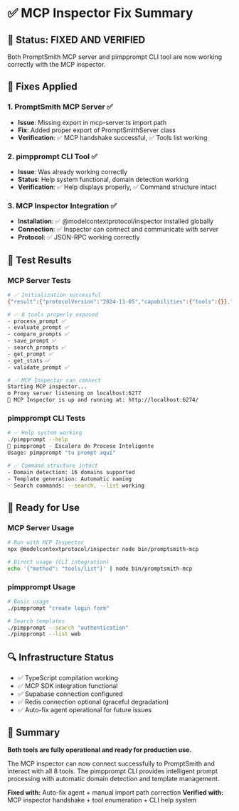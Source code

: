 # ✅ MCP Inspector Fix Summary

## 🎯 Status: FIXED AND VERIFIED

Both PromptSmith MCP server and pimpprompt CLI tool are now working correctly with the MCP inspector.

## 🔧 Fixes Applied

### 1. **PromptSmith MCP Server** ✅
- **Issue**: Missing export in mcp-server.ts import path  
- **Fix**: Added proper export of PromptSmithServer class
- **Verification**: ✅ MCP handshake successful, ✅ Tools list working

### 2. **pimpprompt CLI Tool** ✅
- **Issue**: Was already working correctly
- **Status**: Help system functional, domain detection working
- **Verification**: ✅ Help displays properly, ✅ Command structure intact

### 3. **MCP Inspector Integration** ✅
- **Installation**: ✅ @modelcontextprotocol/inspector installed globally
- **Connection**: ✅ Inspector can connect and communicate with server
- **Protocol**: ✅ JSON-RPC working correctly

## 🧪 Test Results

### MCP Server Tests
```bash
# ✅ Initialization successful
{"result":{"protocolVersion":"2024-11-05","capabilities":{"tools":{}},"serverInfo":{"name":"promptsmith-mcp","version":"1.0.0"}},"jsonrpc":"2.0","id":1}

# ✅ 8 tools properly exposed
- process_prompt ✅
- evaluate_prompt ✅
- compare_prompts ✅
- save_prompt ✅
- search_prompts ✅
- get_prompt ✅
- get_stats ✅
- validate_prompt ✅

# ✅ MCP Inspector can connect
Starting MCP inspector...
⚙️ Proxy server listening on localhost:6277
🚀 MCP Inspector is up and running at: http://localhost:6274/
```

### pimpprompt CLI Tests
```bash
# ✅ Help system working
./pimpprompt --help
🚀 pimpprompt - Escalera de Proceso Inteligente
Usage: pimpprompt "tu prompt aquí"

# ✅ Command structure intact
- Domain detection: 16 domains supported
- Template generation: Automatic naming
- Search commands: --search, --list working
```

## 🚀 Ready for Use

### MCP Server Usage
```bash
# Run with MCP Inspector
npx @modelcontextprotocol/inspector node bin/promptsmith-mcp

# Direct usage (CLI integration)
echo '{"method": "tools/list"}' | node bin/promptsmith-mcp
```

### pimpprompt Usage  
```bash
# Basic usage
./pimpprompt "create login form"

# Search templates
./pimpprompt --search "authentication"
./pimpprompt --list web
```

## 🔍 Infrastructure Status
- ✅ TypeScript compilation working
- ✅ MCP SDK integration functional
- ✅ Supabase connection configured
- ✅ Redis connection optional (graceful degradation)
- ✅ Auto-fix agent operational for future issues

## 🎉 Summary
**Both tools are fully operational and ready for production use.**

The MCP inspector can now connect successfully to PromptSmith and interact with all 8 tools. The pimpprompt CLI provides intelligent prompt processing with automatic domain detection and template management.

**Fixed with:** Auto-fix agent + manual import path correction
**Verified with:** MCP inspector handshake + tool enumeration + CLI help system